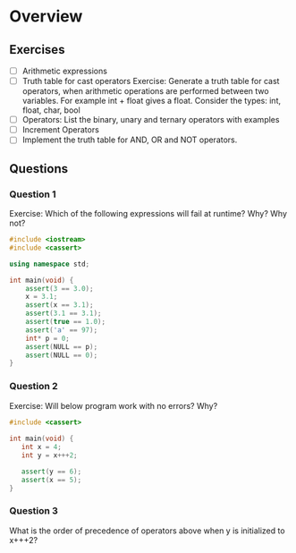 # Overview

## Exercises
- [ ] Arithmetic expressions
- [ ] Truth table for cast operators
Exercise: Generate a truth table for cast operators, when arithmetic operations are performed between two variables. For example int + float gives a float. Consider the types: int, float, char, bool
- [ ] Operators: List the binary, unary and ternary operators with examples
- [ ] Increment Operators
- [ ] Implement the truth table for AND, OR and NOT operators.

## Questions
### Question 1
Exercise: Which of the following expressions will fail at runtime? Why? Why not?
```cpp
#include <iostream>
#include <cassert>

using namespace std;

int main(void) {
    assert(3 == 3.0);
    x = 3.1;
    assert(x == 3.1);
    assert(3.1 == 3.1);
    assert(true == 1.0);
    assert('a' == 97);
    int* p = 0;
    assert(NULL == p);
    assert(NULL == 0);
}
```

### Question 2
Exercise: Will below program work with no errors? Why?

```cpp
#include <cassert>
 
int main(void) {
   int x = 4;
   int y = x+++2;

   assert(y == 6);
   assert(x == 5);
}
```

### Question 3
What is the order of precedence of operators above when y is initialized to x+++2?
